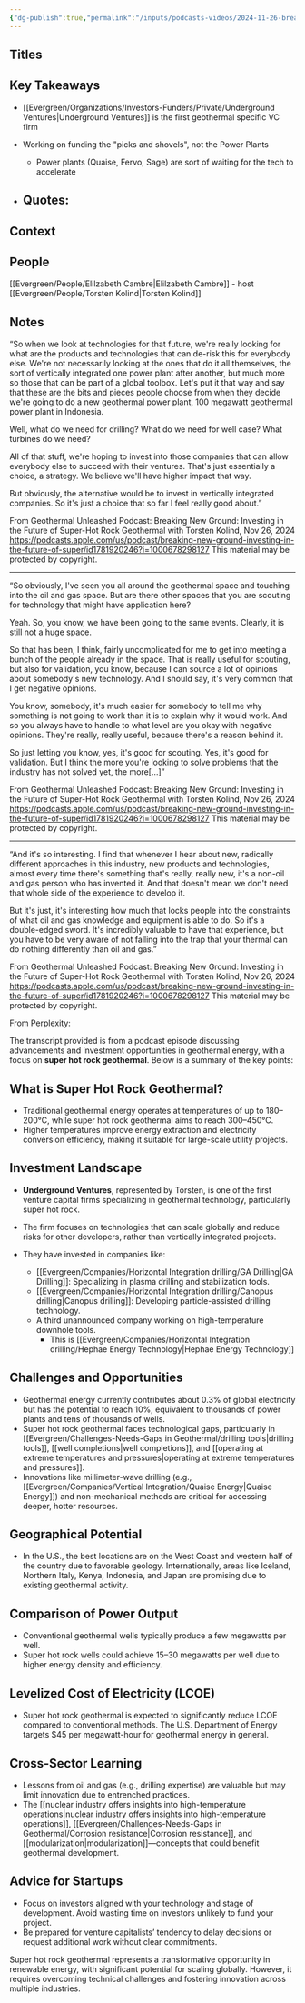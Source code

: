 ```yaml
---
{"dg-publish":true,"permalink":"/inputs/podcasts-videos/2024-11-26-breaking-new-ground-investing-in-the-future-of-super-hoe-rock-geothermal-unleashed-podcast/","tags":["podcast_notes"]}
---
```


## Titles


## Key Takeaways

- [[Evergreen/Organizations/Investors-Funders/Private/Underground Ventures\|Underground Ventures]] is the first geothermal specific VC firm
- Working on funding the "picks and shovels", not the Power Plants
	- Power plants (Quaise, Fervo, Sage) are sort of waiting for the tech to accelerate

- Quotes:
	- 
## Context



## People
[[Evergreen/People/Elilzabeth Cambre\|Elilzabeth Cambre]] - host
[[Evergreen/People/Torsten Kolind\|Torsten Kolind]]

## Notes

“So when we look at technologies for that future, we're really looking for what are the products and technologies that can de-risk this for everybody else. We're not necessarily looking at the ones that do it all themselves, the sort of vertically integrated one power plant after another, but much more so those that can be part of a global toolbox. Let's put it that way and say that these are the bits and pieces people choose from when they decide we're going to do a new geothermal power plant, 100 megawatt geothermal power plant in Indonesia.

Well, what do we need for drilling? What do we need for well case? What turbines do we need?

All of that stuff, we're hoping to invest into those companies that can allow everybody else to succeed with their ventures. That's just essentially a choice, a strategy. We believe we'll have higher impact that way.

But obviously, the alternative would be to invest in vertically integrated companies. So it's just a choice that so far I feel really good about.”

From Geothermal Unleashed Podcast: Breaking New Ground: Investing in the Future of Super-Hot Rock Geothermal with Torsten Kolind, Nov 26, 2024
https://podcasts.apple.com/us/podcast/breaking-new-ground-investing-in-the-future-of-super/id1781920246?i=1000678298127
This material may be protected by copyright.

-----


“So obviously, I've seen you all around the geothermal space and touching into the oil and gas space. But are there other spaces that you are scouting for technology that might have application here?

Yeah. So, you know, we have been going to the same events. Clearly, it is still not a huge space.

So that has been, I think, fairly uncomplicated for me to get into meeting a bunch of the people already in the space. That is really useful for scouting, but also for validation, you know, because I can source a lot of opinions about somebody's new technology. And I should say, it's very common that I get negative opinions.

You know, somebody, it's much easier for somebody to tell me why something is not going to work than it is to explain why it would work. And so you always have to handle to what level are you okay with negative opinions. They're really, really useful, because there's a reason behind it.

So just letting you know, yes, it's good for scouting. Yes, it's good for validation. But I think the more you're looking to solve problems that the industry has not solved yet, the more[…]”

From Geothermal Unleashed Podcast: Breaking New Ground: Investing in the Future of Super-Hot Rock Geothermal with Torsten Kolind, Nov 26, 2024
https://podcasts.apple.com/us/podcast/breaking-new-ground-investing-in-the-future-of-super/id1781920246?i=1000678298127
This material may be protected by copyright.

------

“And it's so interesting. I find that whenever I hear about new, radically different approaches in this industry, new products and technologies, almost every time there's something that's really, really new, it's a non-oil and gas person who has invented it. And that doesn't mean we don't need that whole side of the experience to develop it.

But it's just, it's interesting how much that locks people into the constraints of what oil and gas knowledge and equipment is able to do. So it's a double-edged sword. It's incredibly valuable to have that experience, but you have to be very aware of not falling into the trap that your thermal can do nothing differently than oil and gas.”

From Geothermal Unleashed Podcast: Breaking New Ground: Investing in the Future of Super-Hot Rock Geothermal with Torsten Kolind, Nov 26, 2024
https://podcasts.apple.com/us/podcast/breaking-new-ground-investing-in-the-future-of-super/id1781920246?i=1000678298127
This material may be protected by copyright.


From Perplexity:

The transcript provided is from a podcast episode discussing advancements and investment opportunities in geothermal energy, with a focus on **super hot rock geothermal**. Below is a summary of the key points:

## **What is Super Hot Rock Geothermal?**

- Traditional geothermal energy operates at temperatures of up to 180–200°C, while super hot rock geothermal aims to reach 300–450°C.
- Higher temperatures improve energy extraction and electricity conversion efficiency, making it suitable for large-scale utility projects.

## **Investment Landscape**

- **Underground Ventures**, represented by Torsten, is one of the first venture capital firms specializing in geothermal technology, particularly super hot rock.
- The firm focuses on technologies that can scale globally and reduce risks for other developers, rather than vertically integrated projects.
- They have invested in companies like:
    
    - [[Evergreen/Companies/Horizontal Integration drilling/GA Drilling\|GA Drilling]]: Specializing in plasma drilling and stabilization tools.
    - [[Evergreen/Companies/Horizontal Integration drilling/Canopus drilling\|Canopus drilling]]: Developing particle-assisted drilling technology.
    - A third unannounced company working on high-temperature downhole tools.
	    - This is [[Evergreen/Companies/Horizontal Integration drilling/Hephae Energy Technology\|Hephae Energy Technology]]
    

## **Challenges and Opportunities**

- Geothermal energy currently contributes about 0.3% of global electricity but has the potential to reach 10%, equivalent to thousands of power plants and tens of thousands of wells.
- Super hot rock geothermal faces technological gaps, particularly in [[Evergreen/Challenges-Needs-Gaps in Geothermal/drilling tools\|drilling tools]], [[well completions\|well completions]], and [[operating at extreme temperatures and pressures\|operating at extreme temperatures and pressures]].
- Innovations like millimeter-wave drilling (e.g., [[Evergreen/Companies/Vertical Integration/Quaise Energy\|Quaise Energy]]) and non-mechanical methods are critical for accessing deeper, hotter resources.

## **Geographical Potential**

- In the U.S., the best locations are on the West Coast and western half of the country due to favorable geology. Internationally, areas like Iceland, Northern Italy, Kenya, Indonesia, and Japan are promising due to existing geothermal activity.

## **Comparison of Power Output**

- Conventional geothermal wells typically produce a few megawatts per well.
- Super hot rock wells could achieve 15–30 megawatts per well due to higher energy density and efficiency.

## **Levelized Cost of Electricity (LCOE)**

- Super hot rock geothermal is expected to significantly reduce LCOE compared to conventional methods. The U.S. Department of Energy targets $45 per megawatt-hour for geothermal energy in general.

## **Cross-Sector Learning**

- Lessons from oil and gas (e.g., drilling expertise) are valuable but may limit innovation due to entrenched practices.
- The [[nuclear industry offers insights into high-temperature operations\|nuclear industry offers insights into high-temperature operations]], [[Evergreen/Challenges-Needs-Gaps in Geothermal/Corrosion resistance\|Corrosion resistance]], and [[modularization\|modularization]]—concepts that could benefit geothermal development.

## **Advice for Startups**

- Focus on investors aligned with your technology and stage of development. Avoid wasting time on investors unlikely to fund your project.
- Be prepared for venture capitalists’ tendency to delay decisions or request additional work without clear commitments.

Super hot rock geothermal represents a transformative opportunity in renewable energy, with significant potential for scaling globally. However, it requires overcoming technical challenges and fostering innovation across multiple industries.
